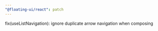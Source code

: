 ```yaml
---
"@floating-ui/react": patch
---
```


fix(useListNavigation): ignore duplicate arrow navigation when composing
